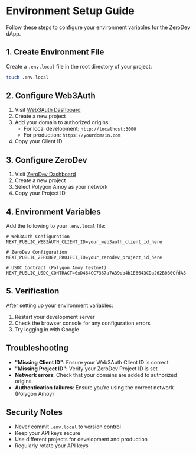 # Environment Setup Guide

Follow these steps to configure your environment variables for the ZeroDev dApp.

## 1. Create Environment File

Create a `.env.local` file in the root directory of your project:

```bash
touch .env.local
```

## 2. Configure Web3Auth

1. Visit [Web3Auth Dashboard](https://dashboard.web3auth.io/)
2. Create a new project
3. Add your domain to authorized origins:
   - For local development: `http://localhost:3000`
   - For production: `https://yourdomain.com`
4. Copy your Client ID

## 3. Configure ZeroDev

1. Visit [ZeroDev Dashboard](https://dashboard.zerodev.app/)
2. Create a new project
3. Select Polygon Amoy as your network
4. Copy your Project ID

## 4. Environment Variables

Add the following to your `.env.local` file:

```env
# Web3Auth Configuration
NEXT_PUBLIC_WEB3AUTH_CLIENT_ID=your_web3auth_client_id_here

# ZeroDev Configuration
NEXT_PUBLIC_ZERODEV_PROJECT_ID=your_zerodev_project_id_here

# USDC Contract (Polygon Amoy Testnet)
NEXT_PUBLIC_USDC_CONTRACT=0xD464CC7367a7A39eb4b1E6643CDa262B0B0CfdA8
```

## 5. Verification

After setting up your environment variables:

1. Restart your development server
2. Check the browser console for any configuration errors
3. Try logging in with Google

## Troubleshooting

- **"Missing Client ID"**: Ensure your Web3Auth Client ID is correct
- **"Missing Project ID"**: Verify your ZeroDev Project ID is set
- **Network errors**: Check that your domains are added to authorized origins
- **Authentication failures**: Ensure you're using the correct network (Polygon Amoy)

## Security Notes

- Never commit `.env.local` to version control
- Keep your API keys secure
- Use different projects for development and production
- Regularly rotate your API keys
